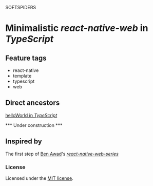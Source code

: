 SOFTSPIDERS

# Minimalistic *react-native-web* in *TypeScript*

## Feature tags

- react-native
- template
- typescript
- web

## Direct ancestors

[helloWorld in *TypeScript*](https://github.com/softspiders/typescript)


*** Under construction ***

## Inspired by

The first step of [Ben Awad](https://github.com/benawad)'s [*react-native-web-series*](https://github.com/benawad/react-native-web-series)

### License

Licensed under the [MIT license](./LICENSE). 
